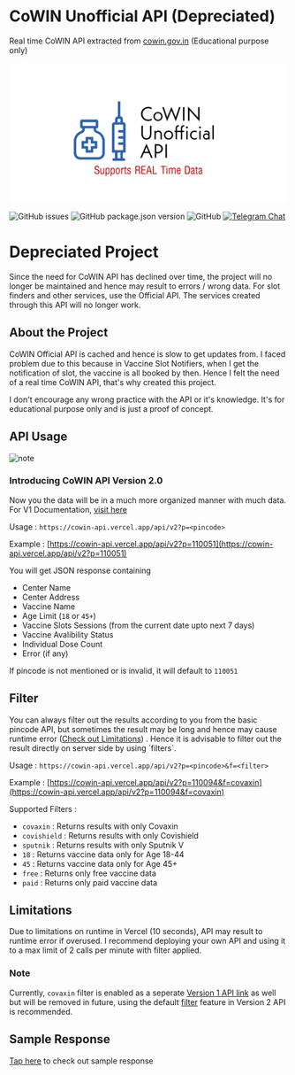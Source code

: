 # CoWIN Unofficial API (Depreciated)

Real time CoWIN API extracted from [cowin.gov.in](https://www.cowin.gov.in/) (Educational purpose only)

![CoWIN Unofficial API Banner](banner.jpg)

![GitHub issues](https://img.shields.io/github/issues/dvishal485/cowin-unofficial-api)
![GitHub package.json version](https://img.shields.io/github/package-json/v/dvishal485/cowin-unofficial-api)
![GitHub](https://img.shields.io/github/license/dvishal485/cowin-unofficial-api)
[![Telegram Chat](https://img.shields.io/badge/Telegram-chat-blue?logo=telegram&style=social)](https://t.me/dvishal485)

# Depreciated Project
Since the need for CoWIN API has declined over time, the project will no longer be maintained and hence may result to errors / wrong data. For slot finders and other services, use the Official API. The services created through this API will no longer work. 


## About the Project
CoWIN Official API is cached and hence is slow to get updates from. I faced problem due to this because in Vaccine Slot Notifiers, when I get the notification of slot, the vaccine is all booked by then. Hence I felt the need of a real time CoWIN API, that's why created this project.

I don't encourage any wrong practice with the API or it's knowledge. It's for educational purpose only and is just a proof of concept.

## API Usage

![note](https://img.shields.io/badge/note-only%20supports%20searching%20by%20pincode-green)

### Introducing CoWIN API Version 2.0

Now you the data will be in a much more organized manner with much data. For V1 Documentation, [visit here](V1.md)

Usage : `https://cowin-api.vercel.app/api/v2?p=<pincode>`

Example : [https://cowin-api.vercel.app/api/v2?p=110051](https://cowin-api.vercel.app/api/v2?p=110051)

You will get JSON response containing
  - Center Name
  - Center Address
  - Vaccine Name
  - Age Limit (`18` or `45+`)
  - Vaccine Slots Sessions (from the current date upto next 7 days)
  - Vaccine Avalibility Status
  - Individual Dose Count
  - Error (if any)

If pincode is not mentioned or is invalid, it will default to `110051`

<h2 id="filter">
Filter
</h2>
You can always filter out the results according to you from the basic pincode API, but sometimes the result may be long and hence may cause runtime error (<a href="#limitations">Check out Limitations</a>) . Hence it is advisable to filter out the result directly on server side by using `filters`.

Usage : `https://cowin-api.vercel.app/api/v2?p=<pincode>&f=<filter>`

Example : [https://cowin-api.vercel.app/api/v2?p=110094&f=covaxin](https://cowin-api.vercel.app/api/v2?p=110094&f=covaxin)

Supported Filters :

  - `covaxin` : Returns results with only Covaxin
  - `covishield` : Returns results with only Covishield
  - `sputnik` : Returns results with only Sputnik V
  - `18` : Returns vaccine data only for Age 18-44
  - `45` : Returns vaccine data only for Age 45+
  - `free` : Returns only free vaccine data
  - `paid` : Returns only paid vaccine data

<h2 id="limitations">
Limitations
</h2>
Due to limitations on runtime in Vercel (10 seconds), API may result to runtime error if overused. I recommend deploying your own API and using it to a max limit of 2 calls per minute with filter applied.

### Note
Currently, `covaxin` filter is enabled as a seperate [Version 1 API link](https://cowin-api.vercel.app/api/covaxin?p=110094) as well but will be removed in future, using the default [filter](#filter) feature in Version 2 API is recommended.

## Sample Response

[Tap here](sample.json) to check out sample response
